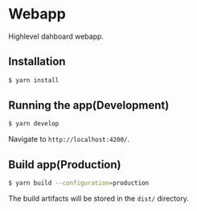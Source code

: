 # Webapp

Highlevel dahboard webapp.


## Installation

```bash
$ yarn install
```

## Running the app(Development)

```bash
$ yarn develop
```
 Navigate to `http://localhost:4200/`.

## Build app(Production)

```bash
$ yarn build --configuration=production
```
The build artifacts will be stored in the `dist/` directory.